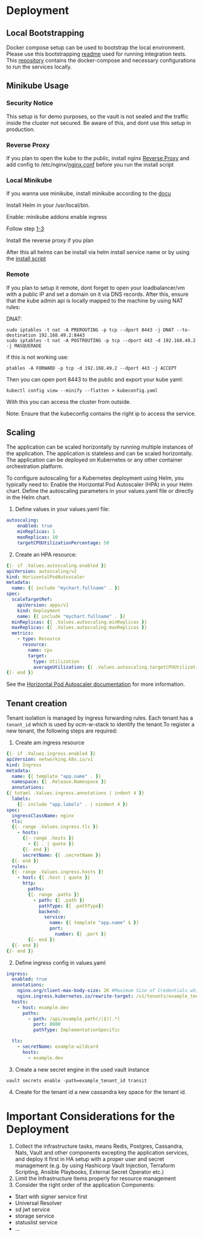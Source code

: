 # Deployment

## Local Bootstrapping

Docker compose setup can be used to bootstrap the local environment. Please use this bootstrapping [readme](https://gitlab.eclipse.org/eclipse/xfsc/organisational-credential-manager-w-stack/bdd/-/blob/main/bootstrap/README.md?ref_type=heads) used for running integration tests.
This [repository](https://gitlab.eclipse.org/eclipse/xfsc/organisational-credential-manager-w-stack/bdd) contains the docker-compose and necessary configurations to run the services locally. 

## Minikube Usage

### Security Notice

This setup is for demo purposes, so the vault is not sealed and the traffic inside the cluster not secured. Be aware of this, and dont use this setup in production.

### Reverse Proxy

If you plan to open the kube to the public, install nginx [Reverse Proxy](https://www.digitalocean.com/community/tutorials/how-to-install-nginx-on-ubuntu-20-04) 
and add config to /etc/nginx/[nginx.conf](./Reverse%20Proxy/nginx.conf) before you run the install script


### Local Minikube 

If you wanna use minikube, install minikube according to the [docu](https://minikube.sigs.k8s.io/docs/start) 

Install Helm in your /usr/local/bin.

Enable: minikube addons enable ingress

Follow step [1-3](https://minikube.sigs.k8s.io/docs/handbook/addons/ingress-dns/#Mac)

Install the reverse proxy if you plan

After this all helms can be install via helm install service name or by using the [install script](./install.sh)

### Remote
If you plan to setup it remote, dont forget to open your loadbalancer/vm with a public IP and set a domain on it via DNS records. After this, ensure that the kube admin api is locally mapped to the machine by using NAT rules: 

DNAT: 

```
sudo iptables -t nat -A PREROUTING -p tcp --dport 8443 -j DNAT --to-destination 192.168.49.2:8443
sudo iptables -t nat -A POSTROUTING -p tcp --dport 443 -d 192.168.49.2 -j MASQUERADE
```

if this is not working use: 

```
ptables -A FORWARD -p tcp -d 192.168.49.2 --dport 443 -j ACCEPT
``` 

Then you can open port 8443 to the public and export your kube yaml: 

```
kubectl config view --minify --flatten > kubeconfig.yaml
```

With this you can access the cluster from outside. 

Note: Ensure that the kubeconfig contains the right ip to access the service. 

## Scaling

The application can be scaled horizontally by running multiple instances of the application. The application is stateless and can be scaled horizontally. The application can be deployed on Kubernetes or any other container orchestration platform.

To configure autoscaling for a Kubernetes deployment using Helm, you typically need to:
Enable the Horizontal Pod Autoscaler (HPA) in your Helm chart.
Define the autoscaling parameters in your values.yaml file or directly in the Helm chart.

1. Define values in your values.yaml file:
```yaml
autoscaling:
    enabled: true
    minReplicas: 1
    maxReplicas: 10
    targetCPUUtilizationPercentage: 50
```

2. Create an HPA resource:

```yaml
{{- if .Values.autoscaling.enabled }}
apiVersion: autoscaling/v2
kind: HorizontalPodAutoscaler
metadata:
  name: {{ include "mychart.fullname" . }}
spec:
  scaleTargetRef:
    apiVersion: apps/v1
    kind: Deployment
    name: {{ include "mychart.fullname" . }}
  minReplicas: {{ .Values.autoscaling.minReplicas }}
  maxReplicas: {{ .Values.autoscaling.maxReplicas }}
  metrics:
    - type: Resource
      resource:
        name: cpu
        target:
          type: Utilization
          averageUtilization: {{ .Values.autoscaling.targetCPUUtilizationPercentage }}
{{- end }}
```
See the [Horizontal Pod Autoscaler documentation](https://kubernetes.io/docs/tasks/run-application/horizontal-pod-autoscale-walkthrough/) for more information.

## Tenant creation

Tenant isolation is managed by ingress forwarding rules. Each tenant has a `tenant_id` which is used by ocm-w-stack to identify the tenant.To register a new tenant, the following steps are required:

1. Create am ingress resource

```yaml
{{- if .Values.ingress.enabled }}
apiVersion: networking.k8s.io/v1
kind: Ingress
metadata:
  name: {{ template "app.name" . }}
  namespace: {{ .Release.Namespace }}
  annotations:
{{ toYaml .Values.ingress.annotations | indent 4 }}
  labels:
    {{- include "app.labels" . | nindent 4 }}
spec:
  ingressClassName: nginx
  tls:
  {{- range .Values.ingress.tls }}
    - hosts:
      {{- range .hosts }}
        - {{ . | quote }}
      {{- end }}
      secretName: {{ .secretName }}
  {{- end }}
  rules:
  {{- range .Values.ingress.hosts }}
    - host: {{ .host | quote }}
      http:
        paths:
        {{- range .paths }}
          - path: {{ .path }}
            pathType: {{ .pathType}}
            backend:
              service:
                name: {{ template "app.name" $ }}
                port:
                  number: {{ .port }}
        {{- end }}
  {{- end }}
{{- end }}
```

2. Define ingress config in values.yaml

```yaml
ingress:
  enabled: true
  annotations:
    nginx.org/client-max-body-size: 2K #Maximum Size of Credentials which are uploadable
    nginx.ingress.kubernetes.io/rewrite-target: /v1/tenants/example_tenant_id/example_path/$2
  hosts:
    - host: example.dev
      paths:
        - path: /api/example_path(/|$)(.*)
          port: 8080
          pathType: ImplementationSpecific

  tls:
    - secretName: example-wildcard
      hosts:
        - example.dev
```

3. Create a new secret engine in the used vault instance

```shell
vault secrets enable -path=example_tenant_id transit
```

4. Create for the tenant id a new cassandra key space for the tenant id.

# Important Considerations for the Deployment

1. Collect the infrastructure tasks, means Redis, Postgres, Cassandra, Nats, Vault and other components excepting the application services, and deploy it first in HA setup with a proper user and secret management (e.g. by using Hashicorp Vault Injection, Terraform Scripting, Ansible Playbooks, External Secret Operator etc.)
2. Limit the Infrastructure Items properly for resource management
3. Consider the right order of the application Components: 
  - Start with signer service first
  - Universal Resolver
  - sd jwt service
  - storage service
  - statuslist service
  - ...
